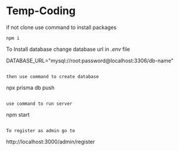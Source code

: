 # Temp-Coding

if not clone use command to install packages
```
npm i 
```
To Install database change database url in *.env* file

DATABASE_URL="mysql://root:password@localhost:3306/db-name"
```

then use command to create database
```
npx prisma db push 
```

use command to run server
```
npm start 
```

To register as admin go to
```
http://localhost:3000/admin/register
```
